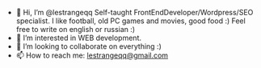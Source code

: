 - 👋 Hi, I’m @lestrangeqq Self-taught FrontEndDeveloper/Wordpress/SEO specialist. I like football, old PC games and movies, good food :) Feel free to write  on english or russian :)
- 👀 I’m interested in WEB development.
- 💞️ I’m looking to collaborate on everything :)
- 📫 How to reach me: lestrangeqq@gmail.com

<!---
lestrangeqq/lestrangeqq is a ✨ special ✨ repository because its `README.md` (this file) appears on your GitHub profile.
You can click the Preview link to take a look at your changes.
--->
